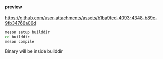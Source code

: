 #### preview


https://github.com/user-attachments/assets/b1ba9fed-4093-4348-b89c-9fb34766a06d




```sh
meson setup builddir
cd builddir
meson compile
```

Binary will be inside builddir

